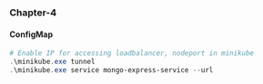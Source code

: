 ### Chapter-4

#### ConfigMap

```powershell
# Enable IP for accessing loadbalancer, nodeport in minikube
.\minikube.exe tunnel
.\minikube.exe service mongo-express-service --url
```